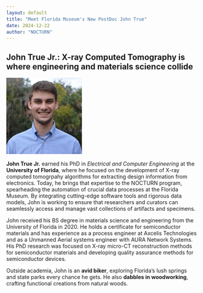 ```yaml
---
layout: default
title: "Meet Florida Museum's New PostDoc John True"
date: 2024-12-22
author: "NOCTURN"
---
```


## John True Jr.: X-ray Computed Tomography is where engineering and materials science collide


<img src="/docs/assets/John-True-scaled-e1588624596752-768x775.jpeg" alt="drawing" width="200"/>

**John True Jr.** earned his PhD in *Electrical and Computer Engineering* at the **University of Florida**, where he focused on the development of X-ray computed tomogrpahy algorithms for extracting design information from electronics. Today, he brings that expertise to the NOCTURN program, spearheading the automation of crucial data processes at the Florida Museum. By integrating cutting-edge software tools and rigorous data models, John is working to ensure that researchers and curators can seamlessly access and manage vast collections of artifacts and specimens.

John received his BS degree in materials science and engineering from the University of Florida in 2020. He holds a certificate for semiconductor materials and has experience as a process engineer at Axcelis Technologies and as a Unmanned Aerial systems engineer with AURA Network Systems. His PhD research was focused on X-ray micro-CT reconstruction methods for semiconductor materials and developing quality assurance methods for semiconductor devices.

Outside academia, John is an **avid biker**, exploring Florida’s lush springs and state parks every chance he gets. He also **dabbles in woodworking**, crafting functional creations from natural woods.


